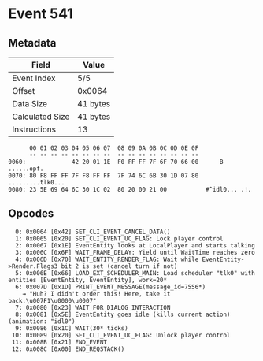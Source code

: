 # Event 541

## Metadata

| Field           | Value    |
|-----------------|----------|
| Event Index     | 5/5      |
| Offset          | 0x0064   |
| Data Size       | 41 bytes |
| Calculated Size | 41 bytes |
| Instructions    | 13       |

```
      00 01 02 03 04 05 06 07  08 09 0A 0B 0C 0D 0E 0F
      -- -- -- -- -- -- -- --  -- -- -- -- -- -- -- --
0060:             42 20 01 1E  F0 FF FF 7F 6F 70 66 00      B ......opf.
0070: 80 F8 FF FF 7F F8 FF FF  7F 74 6C 6B 30 1D 07 80  .........tlk0...
0080: 23 5E 69 64 6C 30 1C 02  80 20 00 21 00           #^idl0... .!.   
```

## Opcodes

```
  0: 0x0064 [0x42] SET_CLI_EVENT_CANCEL_DATA()
  1: 0x0065 [0x20] SET_CLI_EVENT_UC_FLAG: Lock player control
  2: 0x0067 [0x1E] EventEntity looks at LocalPlayer and starts talking
  3: 0x006C [0x6F] WAIT_FRAME_DELAY: Yield until WaitTime reaches zero
  4: 0x006D [0x70] WAIT_ENTITY_RENDER_FLAG: Wait while EventEntity->Render.Flags3 bit 2 is set (cancel turn if not)
  5: 0x006E [0x66] LOAD_EXT_SCHEDULER_MAIN: Load scheduler "tlk0" with entities [EventEntity, EventEntity], work=20*
  6: 0x007D [0x1D] PRINT_EVENT_MESSAGE(message_id=7556*)
    → "Huh? I didn't order this! Here, take it back.\u007F1\u0000\u0007"
  7: 0x0080 [0x23] WAIT_FOR_DIALOG_INTERACTION
  8: 0x0081 [0x5E] EventEntity goes idle (kills current action) (animation: "idl0")
  9: 0x0086 [0x1C] WAIT(30* ticks)
 10: 0x0089 [0x20] SET_CLI_EVENT_UC_FLAG: Unlock player control
 11: 0x008B [0x21] END_EVENT
 12: 0x008C [0x00] END_REQSTACK()
```
